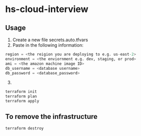 # hs-cloud-interview

## Usage
1. Create a new file secrets.auto.tfvars
2. Paste in the following information:
```terraform
region = <the reigion you are deploying to e.g. us-east-2>
environment = <the enviornment e.g. dev, staging, or prod>
ami = <the amazon machine image ID>
db_username = <database username>
db_password = <database_password>
```

3.
```bash
terraform init
terraform plan
terraform apply
```

## To remove the infrastructure
```bash
terraform destroy
```